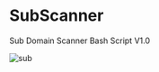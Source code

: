 # SubScanner
Sub Domain Scanner Bash Script V1.0

![sub](https://github.com/cyb3rhex/SubScanner/assets/102288409/cc287079-7f23-45bb-9d2d-6bd36aa09825)
